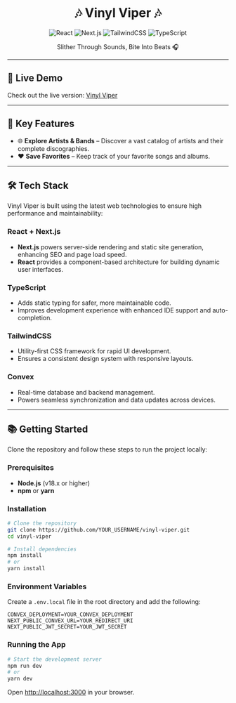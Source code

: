 <h1 align="center">🎶 Vinyl Viper 🎶</h1>  

<p align="center">
  <img src="https://img.shields.io/badge/React-v19-blue?logo=react" alt="React" />
  <img src="https://img.shields.io/badge/Next.js-v15-black?logo=next.js" alt="Next.js" />
  <img src="https://img.shields.io/badge/TailwindCSS-v3-06B6D4?logo=tailwindcss" alt="TailwindCSS" />
  <img src="https://img.shields.io/badge/TypeScript-v5-3178C6?logo=typescript" alt="TypeScript" />
</p>  

<p align="center">  
  Slither Through Sounds, Bite Into Beats 🎧  
</p>  

---

## 🚀 Live Demo  
Check out the live version: [Vinyl Viper](https://vinylviper.netlify.app/)  


---

## 🎨 Key Features  
- 🌐 **Explore Artists & Bands** – Discover a vast catalog of artists and their complete discographies.  
- ❤️ **Save Favorites** – Keep track of your favorite songs and albums.  

---
## 🛠️ Tech Stack  
Vinyl Viper is built using the latest web technologies to ensure high performance and maintainability:  

### React + Next.js  
- **Next.js** powers server-side rendering and static site generation, enhancing SEO and page load speed.  
- **React** provides a component-based architecture for building dynamic user interfaces.  

### TypeScript  
- Adds static typing for safer, more maintainable code.  
- Improves development experience with enhanced IDE support and auto-completion.  

### TailwindCSS  
- Utility-first CSS framework for rapid UI development.  
- Ensures a consistent design system with responsive layouts.  

### Convex  
- Real-time database and backend management.  
- Powers seamless synchronization and data updates across devices.  

---

## 📚 Getting Started  
Clone the repository and follow these steps to run the project locally:  

### Prerequisites  
- **Node.js** (v18.x or higher)  
- **npm** or **yarn**  

### Installation  
```bash
# Clone the repository
git clone https://github.com/YOUR_USERNAME/vinyl-viper.git
cd vinyl-viper

# Install dependencies
npm install
# or
yarn install
```
### Environment Variables  
Create a `.env.local` file in the root directory and add the following:  
```env
CONVEX_DEPLOYMENT=YOUR_CONVEX_DEPLOYMENT
NEXT_PUBLIC_CONVEX_URL=YOUR_REDIRECT_URI
NEXT_PUBLIC_JWT_SECRET=YOUR_JWT_SECRET
```

### Running the App  
```bash
# Start the development server
npm run dev
# or
yarn dev
```
Open [http://localhost:3000](http://localhost:3000) in your browser.  



